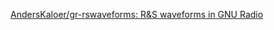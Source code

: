 [AndersKaloer/gr-rswaveforms: R&S waveforms in GNU Radio](https://github.com/AndersKaloer/gr-rswaveforms)
